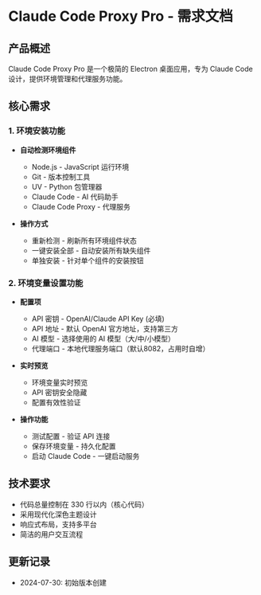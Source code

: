 # Claude Code Proxy Pro - 需求文档

## 产品概述
Claude Code Proxy Pro 是一个极简的 Electron 桌面应用，专为 Claude Code 设计，提供环境管理和代理服务功能。

## 核心需求

### 1. 环境安装功能
- **自动检测环境组件**
  - Node.js - JavaScript 运行环境
  - Git - 版本控制工具
  - UV - Python 包管理器
  - Claude Code - AI 代码助手
  - Claude Code Proxy - 代理服务

- **操作方式**
  - 重新检测 - 刷新所有环境组件状态
  - 一键安装全部 - 自动安装所有缺失组件
  - 单独安装 - 针对单个组件的安装按钮

### 2. 环境变量设置功能
- **配置项**
  - API 密钥 - OpenAI/Claude API Key (必填)
  - API 地址 - 默认 OpenAI 官方地址，支持第三方
  - AI 模型 - 选择使用的 AI 模型（大/中/小模型）
  - 代理端口 - 本地代理服务端口（默认8082，占用时自增）

- **实时预览**
  - 环境变量实时预览
  - API 密钥安全隐藏
  - 配置有效性验证

- **操作功能**
  - 测试配置 - 验证 API 连接
  - 保存环境变量 - 持久化配置
  - 启动 Claude Code - 一键启动服务

## 技术要求
- 代码总量控制在 330 行以内（核心代码）
- 采用现代化深色主题设计
- 响应式布局，支持多平台
- 简洁的用户交互流程

## 更新记录
- 2024-07-30: 初始版本创建